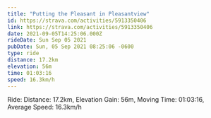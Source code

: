 ```yaml
---
title: "Putting the Pleasant in Pleasantview"
id: https://strava.com/activities/5913350406
link: https://strava.com/activities/5913350406
date: 2021-09-05T14:25:06.000Z
rideDate: Sun Sep 05 2021
pubDate: Sun, 05 Sep 2021 08:25:06 -0600
type: ride
distance: 17.2km
elevation: 56m
time: 01:03:16
speed: 16.3km/h
---
```

Ride: Distance: 17.2km, Elevation Gain: 56m, Moving Time: 01:03:16, Average Speed: 16.3km/h
